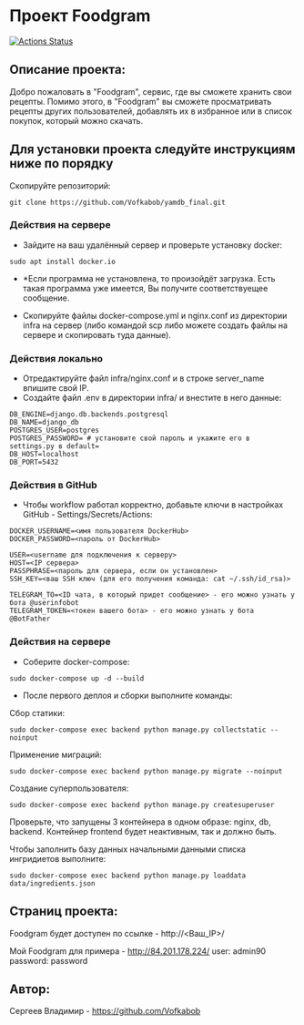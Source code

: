 # Проект Foodgram

[![Actions Status](https://github.com/Vofkabob/foodgram-project-react/workflows/Django-app%20workflow/badge.svg)](https://github.com/Vofkabob/csp-generator/actions)



## Описание проекта:

Добро пожаловать в "Foodgram", сервис, где вы сможете хранить свои рецепты. Помимо этого, в "Foodgram" вы сможете просматривать рецепты других пользователей, добавлять их в избранное или в список покупок, который можно скачать.


## Для установки проекта следуйте инструкциям ниже по порядку

Скопируйте репозиторий:
```
git clone https://github.com/Vofkabob/yamdb_final.git
```

### Действия на сервере

- Зайдите на ваш удалённый сервер и проверьте установку docker:
```
sudo apt install docker.io 
```
- *Если программа не установлена, то произойдёт загрузка. Есть такая программа уже имеется, Вы получите соответствуещее сообщение.

- Скопируйте файлы docker-compose.yml и nginx.conf из директории infra на сервер (либо командой scp либо можете создать файлы на сервере и скопировать туда данные).

### Действия локально

- Отредактируйте файл infra/nginx.conf и в строке server_name впишите свой IP.
- Создайте файл .env в директории infra/ и внестите в него данные:
```
DB_ENGINE=django.db.backends.postgresql
DB_NAME=django_db
POSTGRES_USER=postgres
POSTGRES_PASSWORD= # установите свой пароль и укажите его в settings.py в default=
DB_HOST=localhost
DB_PORT=5432
```

### Действия в GitHub

- Чтобы workflow работал корректно, добавьте ключи в настройках GitHub - Settings/Secrets/Actions:
```
DOCKER_USERNAME=<имя пользователя DockerHub>
DOCKER_PASSWORD=<пароль от DockerHub>

USER=<username для подключения к серверу>
HOST=<IP сервера>
PASSPHRASE=<пароль для сервера, если он установлен>
SSH_KEY=<ваш SSH ключ (для его получения команда: cat ~/.ssh/id_rsa)>

TELEGRAM_TO=<ID чата, в который придет сообщение> - его можно узнать у бота @userinfobot
TELEGRAM_TOKEN=<токен вашего бота> - его можно узнать у бота @BotFather
```

### Действия на сервере

- Соберите docker-compose:
```
sudo docker-compose up -d --build
```

- После первого деплоя и сборки выполните команды:

Сбор статики:
```
sudo docker-compose exec backend python manage.py collectstatic --noinput
```

Применение миграций:
```
sudo docker-compose exec backend python manage.py migrate --noinput
```

Создание суперпользователя:
```
sudo docker-compose exec backend python manage.py createsuperuser
```

Проверьте, что запущены 3 контейнера в одном образе: nginx, db, backend. Контейнер frontend будет неактивным, так и должно быть.

Чтобы заполнить базу данных начальными данными списка ингридиетов выполните:
```
sudo docker-compose exec backend python manage.py loaddata data/ingredients.json
```

## Страниц проекта:

Foodgram будет доступен по ссылке - http://<Ваш_IP>/

Мой Foodgram для примера - http://84.201.178.224/
user: admin90
password: password

## Автор:

Сергеев Владимир - https://github.com/Vofkabob
